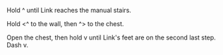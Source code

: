 Hold ^ until Link reaches the manual stairs.

Hold <^ to the wall, then ^> to the chest.

Open the chest, then hold v until Link's feet are on the second last step. Dash v.
